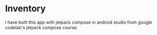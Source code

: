 # Inventory
I have built this app with jetpack compose in android studio from google codelab's jetpack compose course.
